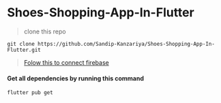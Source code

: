 # Shoes-Shopping-App-In-Flutter

> clone this repo
```
git clone https://github.com/Sandip-Kanzariya/Shoes-Shopping-App-In-Flutter.git
```
> [Folow this to connect firebase ](https://firebase.google.com/docs/flutter/setup?platform=ios)


#### Get all dependencies by running this command
```
flutter pub get 
```





